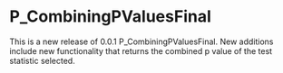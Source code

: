 # P_CombiningPValuesFinal

This is a new release of 0.0.1 P_CombiningPValuesFinal. New additions include new functionality 
that returns the combined p value of the test statistic selected.
